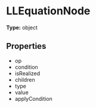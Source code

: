 # LLEquationNode


**Type:** object

## Properties
* op
* condition
* isRealized
* children
* type
* value
* applyCondition
